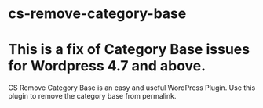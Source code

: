 cs-remove-category-base
=================

This is a fix of Category Base issues for Wordpress 4.7 and above.
=======
CS Remove Category Base is an easy and useful WordPress Plugin. Use this plugin to remove the category base from permalink.
